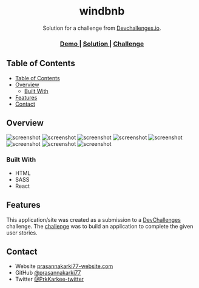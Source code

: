 <!-- Please update value in the {}  -->

<h1 align="center">windbnb</h1>

<div align="center">
   Solution for a challenge from  <a href="http://devchallenges.io" target="_blank">Devchallenges.io</a>.
</div>

<div align="center">
  <h3>
    <a href="https://prismatic-malasada-1d0977.netlify.app" target="_blank">
      Demo
    </a>
    <span> | </span>
    <a href="https://devchallenges.io/solutions/0hNVmxga65lvmbc1vubp" target="_blank">
      Solution
    </a>
    <span> | </span>
    <a href="https://devchallenges.io/challenges/3JFYedSOZqAxYuOCNmYD" target="_blank">
      Challenge
    </a>
  </h3>
</div>

<!-- TABLE OF CONTENTS -->

## Table of Contents

- [Table of Contents](#table-of-contents)
- [Overview](#overview)
  - [Built With](#built-with)
- [Features](#features)
- [Contact](#contact)

<!-- OVERVIEW -->

## Overview

![screenshot](/public/assets/screenshot1.png)
![screenshot](/public/assets/screenshot2.png)
![screenshot](/public/assets/screenshot3.png)
![screenshot](/public/assets/screenshot4.png)
![screenshot](/public/assets/screenshot5.png)
![screenshot](/public/assets/screenshot6.png)
![screenshot](/public/assets/screenshot7.png)
![screenshot](/public/assets/screenshot8.png)

### Built With

<!-- This section should list any major frameworks that you built your project using. Here are a few examples.-->

- HTML
- SASS
- React

## Features

<!-- List the features of your application or follow the template. Don't share the figma file here :) -->

This application/site was created as a submission to a [DevChallenges](https://devchallenges.io/challenges) challenge. The [challenge](https://devchallenges.io/challenges/3JFYedSOZqAxYuOCNmYD) was to build an application to complete the given user stories.

## Contact

- Website [prasannakarki77-website.com](https://compassionate-lichterman-26c523.netlify.app/)
- GitHub [@prasannakarki77](https://github.com/prasannakarki77)
- Twitter [@PrkKarkee-twitter](https://twitter.com/PrkKarkee)
